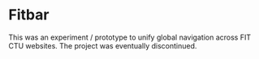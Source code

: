 # Fitbar

This was an experiment / prototype to unify global navigation across FIT CTU websites. The project was eventually discontinued.
